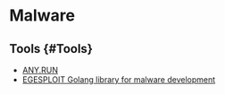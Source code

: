 # Malware 

## Tools {#Tools}

* [ANY.RUN](https://app.any.run/)
* [EGESPLOIT Golang library for malware development ](https://github.com/EgeBalci/EGESPLOIT)
